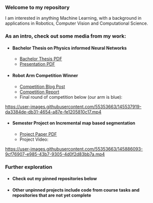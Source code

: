 ### Welcome to my repository
I am interested in anything Machine Learning, with a background in applications in Robotics, Computer Vision and Computational Science.

### As an intro, check out some media from my work:
- #### Bachelor Thesis on Physics informed Neural Networks
  - [Bachelor Thesis PDF](https://github.com/Zador-Pataki/Physics-Informed-Neural-Networks/files/7711682/Physics_Informed_NN.pdf)
  - [Presentation PDF](https://github.com/Zador-Pataki/Physics-Informed-Neural-Networks/files/7719785/thesis_presentation.pdf)
- #### Robot Arm Competition Winner
  - [Competition Blog Post](https://blog.seas.upenn.edu/virtual-robots-taking-risks-in-an-online-classroom/)
  - [Competition Report](https://github.com/Zador-Pataki/MEAM-520-2020/files/7690976/MEAM520_Final_Report.pdf)
  - Final round of competition below (our arm is blue):

https://user-images.githubusercontent.com/55353663/145537919-da3384de-db31-4654-a87e-fe1205810c17.mp4

- #### Semester Project on Incremental map based segmentation
  - [Project Paper PDF](https://github.com/Zador-Pataki/Incremental-map-based-semantic-segmentation/files/7706878/PLR.pdf)
  - Project Video:
 
https://user-images.githubusercontent.com/55353663/145886093-9cf76907-e985-43b7-9305-4d0f2d83bb7a.mp4

### Further exploration
- #### Check out my pinned repositories below
- #### Other unpinned projects include code from course tasks and repositories that are not yet complete



